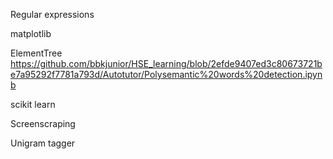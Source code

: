 Regular expressions


matplotlib


ElementTree
https://github.com/bbkjunior/HSE_learning/blob/2efde9407ed3c80673721be7a95292f7781a793d/Autotutor/Polysemantic%20words%20detection.ipynb

scikit learn


Screenscraping


Unigram tagger